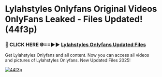 # Lylahstyles Onlyfans Original Videos 0nlyFans Leaked - Files Updated! (44f3p)

<h3>🔴 CLICK HERE 🌐==►► <a href="https://tinyurl.com/ehrbuxhb" rel="nofollow">Lylahstyles Onlyfans Updated Files</a></h3>

Get Lylahstyles Onlyfans and all content. Now you can access all videos and pictures of Lylahstyles Onlyfans. New Updated Files 2025!

[![44f3p](https://i.imgur.com/lVYEuWS.gif)](https://tinyurl.com/ehrbuxhb)
